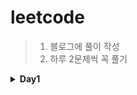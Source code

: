 # leetcode

> 1. 블로그에 풀이 작성
> 2. 하루 2문제씩 꼭 풀기

<details>
<summary><b> Day1</b></summary>
<div markdown="1">
<br/>
	

		
 1.[Concatenation of Array](https://velog.io/@wogus216/1929.-Concatenation-of-Array)
	
 2. [Max Consecutive Ones](https://velog.io/@wogus216/leetcode-Max-Consecutive-Ones) 
 	
</div>
</details>
<br/>
